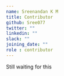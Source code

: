 ```yaml
---
name: Sreenandan K M
title: Contributor
github: Sree077
twitter: ""
linkedin: ""
slack: ""
joining_date: ""
role : contributor
---
```


Still waiting for this
